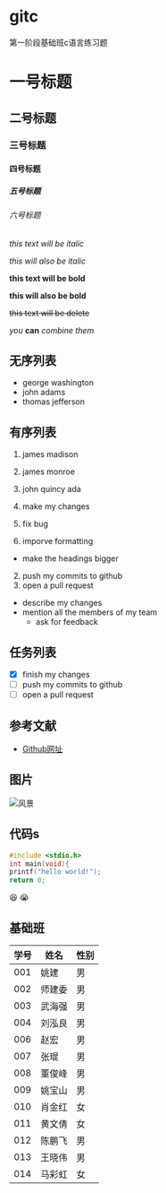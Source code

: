 # gitc
第一阶段基础班c语言练习题
# 一号标题
## 二号标题
### 三号标题
#### 四号标题
##### 五号标题
###### 六号标题

*this text will be italic*

_this will also be italic_

**this text will be bold**

__this will also be bold__

~~this text will be delete~~

_you_ **can** _combine them_

## 无序列表
* george washington
* john adams
* thomas jefferson

## 有序列表
1. james madison
1. james monroe
1. john quincy ada

1. make my changes
  1. fix bug
  2. imporve formatting
   * make the headings bigger
2. push my commits to github
3. open a pull request
  * describe my changes
  * mention all the members of my team
    * ask for feedback

## 任务列表
- [x] finish my changes
- [ ] push my commits to github
- [ ] open a pull request

## 参考文献
* [Github网址](https://www.github.com)

## 图片
![风景](https://octodex.github.com/images/yaktocat.png)

## 代码s
```c
#include <stdio.h>
int main(void){
printf("hello world!");
return 0;
```
 :laughing:
  :sob:
  
## 基础班
  
  学号 | 姓名 | 性别
  -----|-----|------
  001 | 姚建   | 男
  002 | 师建委 | 男
  003 | 武海强 | 男
  004 | 刘泓良 | 男
  006 | 赵宏   | 男
  007 | 张琨   | 男
  008 | 董俊峰 | 男
  009 | 姚宝山 | 男
  010 | 肖金红 | 女
  011 | 黄文倩 | 女
  012 | 陈鹏飞 | 男
  013 | 王晓伟 | 男
  014 | 马彩虹 | 女
